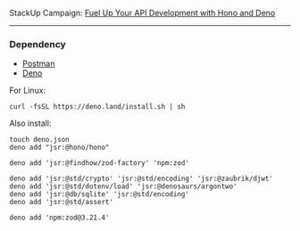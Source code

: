StackUp Campaign:
[Fuel Up Your API Development with Hono and Deno](https://earn.stackup.dev/campaigns/fuel-up-your-api-development-with-hono-and-deno)

---

### Dependency

- [Postman](https://www.postman.com/)
- [Deno](https://deno.com/)

For Linux:

```shell
curl -fsSL https://deno.land/install.sh | sh
```

Also install:

```shell
touch deno.json
deno add "jsr:@hono/hono"

deno add 'jsr:@findhow/zod-factory' 'npm:zod'

deno add 'jsr:@std/crypto' 'jsr:@std/encoding' 'jsr:@zaubrik/djwt'
deno add 'jsr:@std/dotenv/load' 'jsr:@denosaurs/argontwo'
deno add 'jsr:@db/sqlite' 'jsr:@std/encoding'
deno add 'jsr:@std/assert'
```

```shell
deno add 'npm:zod@3.21.4'
```
